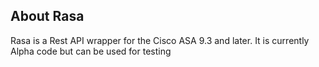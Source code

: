 ## About Rasa

Rasa is a Rest API wrapper for the Cisco ASA 9.3 and later. It is currently
Alpha code but can be used for testing

